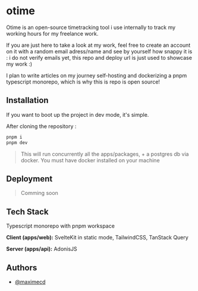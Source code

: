 
# otime

Otime is an open-source timetracking tool i use internally to track my working hours for my freelance work.

If you are just here to take a look at my work, feel free to create an account on it with a random email adress/name and see by yourself how snappy it is : i do not verify emails yet, this repo and deploy url is just used to showcase my work :)

I plan to write articles on my journey self-hosting and dockerizing a pnpm typescript monorepo, which is why this is repo is open source!

## Installation

If you want to boot up the project in dev mode, it's simple.

After cloning the repository :

```bash
pnpm i
pnpm dev 
```
    
> This will run concurrently all the apps/packages, + a postgres db via docker. You must have docker installed on your machine
## Deployment

> Comming soon
## Tech Stack

Typescript monorepo with pnpm workspace

**Client (apps/web):** SvelteKit in static mode, TailwindCSS, TanStack Query

**Server (apps/api):** AdonisJS


## Authors

- [@maximecd](https://www.github.com/maximecd)

